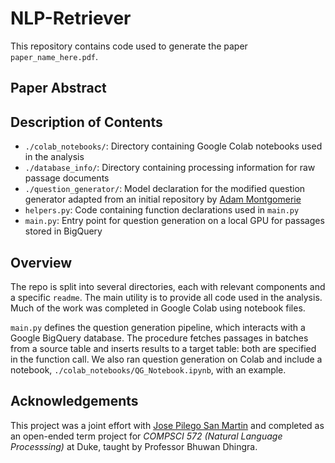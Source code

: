 # NLP-Retriever
This repository contains code used to generate the paper `paper_name_here.pdf`. 

## Paper Abstract


## Description of Contents
- `./colab_notebooks/`: Directory containing Google Colab notebooks used in the analysis
- `./database_info/`: Directory containing processing information for raw passage documents
- `./question_generator/`: Model declaration for the modified question generator adapted from an initial repository by [Adam Montgomerie](https://github.com/AMontgomerie/question_generator)
- `helpers.py`: Code containing function declarations used in `main.py`
- `main.py`: Entry point for question generation on a local GPU for passages stored in BigQuery

## Overview
The repo is split into several directories, each with relevant components and a specific `readme`. The main utility is to
provide all code used in the analysis. Much of the work was completed in Google Colab using notebook files.

`main.py` defines the question generation pipeline, which interacts with a Google BigQuery database. The procedure
fetches passages in batches from a source table and inserts results to a target table: both are specified in the 
function call. We also ran question generation on Colab and include a notebook, `./colab_notebooks/QG_Notebook.ipynb`, 
with an example.

## Acknowledgements
This project was a joint effort with [Jose Pilego San Martin](https://github.com/josePliego) and completed as an open-ended
term project for _COMPSCI 572 (Natural Language Processsing)_ at Duke, taught by Professor Bhuwan Dhingra.



